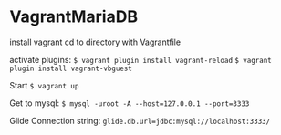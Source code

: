 # VagrantMariaDB
install vagrant
cd to directory with Vagrantfile

activate plugins:
`$ vagrant plugin install vagrant-reload`
`$ vagrant plugin install vagrant-vbguest`

Start
`$ vagrant up`

Get to mysql:
`$ mysql -uroot -A --host=127.0.0.1 --port=3333`

Glide Connection string:
`glide.db.url=jdbc:mysql://localhost:3333/`
